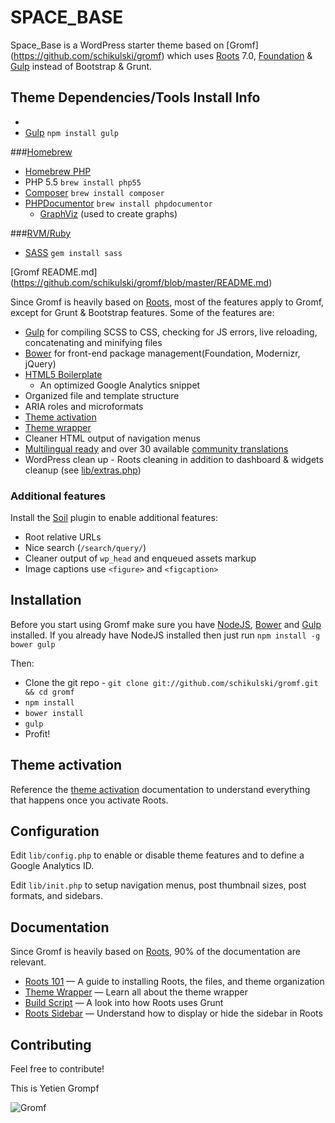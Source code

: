 # SPACE_BASE

Space_Base is a WordPress starter theme based on [Gromf] (https://github.com/schikulski/gromf) which uses [Roots](https://github.com/roots/roots) 7.0, [Foundation](http://foundation.zurb.com) & [Gulp](http://gulpjs.com) instead of Bootstrap & Grunt.

## Theme Dependencies/Tools Install Info
- 
- [Gulp](http://gulpjs.com/) `npm install gulp`

###[Homebrew](http://brew.sh/)
- [Homebrew PHP](https://github.com/josegonzalez/homebrew-php/)
- PHP 5.5 `brew install php55`
- [Composer](http://getcomposer.org/) `brew install composer`
- [PHPDocumentor](http://www.phpdoc.org/) `brew install phpdocumentor`
	- [GraphViz](http://www.graphviz.org/Download_macos.php) (used to create graphs)

###[RVM/Ruby](http://rvm.io/)
- [SASS](http://sass-lang.com/install) `gem install sass`

[Gromf README.md] (https://github.com/schikulski/gromf/blob/master/README.md)

Since Gromf is heavily based on [Roots](https://github.com/roots/roots), most of the features apply to Gromf, except for Grunt & Bootstrap features. Some of the features are:

* [Gulp](http://gulpjs.com) for compiling SCSS to CSS, checking for JS errors, live reloading, concatenating and minifying files
* [Bower](http://bower.io/) for front-end package management(Foundation, Modernizr, jQuery)
* [HTML5 Boilerplate](http://html5boilerplate.com/)
	* An optimized Google Analytics snippet
* Organized file and template structure
* ARIA roles and microformats
* [Theme activation](http://roots.io/roots-101/#theme-activation)
* [Theme wrapper](http://roots.io/an-introduction-to-the-roots-theme-wrapper/)
* Cleaner HTML output of navigation menus
* [Multilingual ready](http://roots.io/wpml/) and over 30 available [community translations](https://github.com/roots/roots-translations)
* WordPress clean up - Roots cleaning in addition to dashboard & widgets cleanup (see [lib/extras.php](https://github.com/schikulski/gromf/blob/master/lib/extras.php))


### Additional features

Install the [Soil](https://github.com/roots/soil) plugin to enable additional features:

* Root relative URLs
* Nice search (`/search/query/`)
* Cleaner output of `wp_head` and enqueued assets markup
* Image captions use `<figure>` and `<figcaption>`


## Installation

Before you start using Gromf make sure you have [NodeJS](http://nodejs.org), [Bower](http://bower.io) and [Gulp](http://gulpjs.com) installed. If you already have NodeJS installed then just run `npm install -g bower gulp`

Then:

* Clone the git repo - `git clone git://github.com/schikulski/gromf.git && cd gromf`
* `npm install`
* `bower install`
* `gulp`
* Profit!


## Theme activation

Reference the [theme activation](http://roots.io/roots-101/#theme-activation) documentation to understand everything that happens once you activate Roots.

## Configuration

Edit `lib/config.php` to enable or disable theme features and to define a Google Analytics ID.

Edit `lib/init.php` to setup navigation menus, post thumbnail sizes, post formats, and sidebars.

## Documentation

Since Gromf is heavily based on [Roots](https://github.com/roots/roots), 90% of the documentation are relevant.

* [Roots 101](http://roots.io/roots-101/) — A guide to installing Roots, the files, and theme organization
* [Theme Wrapper](http://roots.io/an-introduction-to-the-roots-theme-wrapper/) — Learn all about the theme wrapper
* [Build Script](http://roots.io/using-grunt-for-wordpress-theme-development/) — A look into how Roots uses Grunt
* [Roots Sidebar](http://roots.io/the-roots-sidebar/) — Understand how to display or hide the sidebar in Roots

## Contributing

Feel free to contribute! 


This is Yetien Grompf

![Gromf](http://gfx.nrk.no/8gjVcNbGJF453RegYzZtzAJySRdSV_2RS9khstDHldpw)




